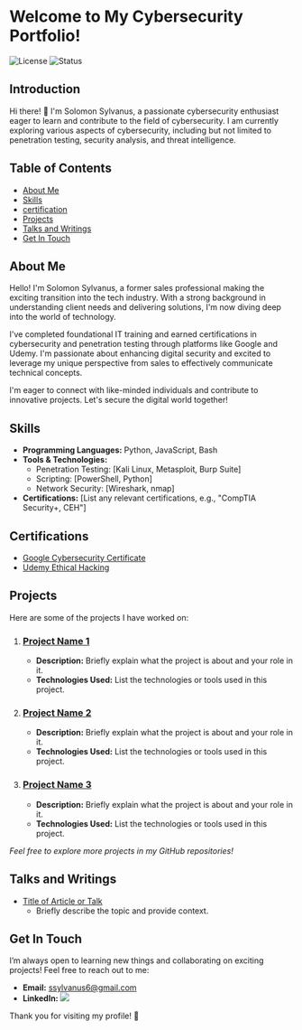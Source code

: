 # Welcome to My Cybersecurity Portfolio!  

![License](https://img.shields.io/badge/license-MIT-green) ![Status](https://img.shields.io/badge/status-active-brightgreen)  

## Introduction  

Hi there! 👋 I'm Solomon Sylvanus, a passionate cybersecurity enthusiast eager to learn and contribute to the field of cybersecurity. I am currently exploring various aspects of cybersecurity, including but not limited to penetration testing, security analysis, and threat intelligence.  

## Table of Contents  

- [About Me](#about-me)  
- [Skills](#skills)
- [certification](#certification)  
- [Projects](#projects)  
- [Talks and Writings](#talks-and-writings)  
- [Get In Touch](#get-in-touch)  

## About Me  

Hello! I'm Solomon Sylvanus, a former sales professional making the exciting transition into the tech industry. With a strong background in understanding client needs and delivering solutions, I'm now diving deep into the world of technology.  

I've completed foundational IT training and earned certifications in cybersecurity and penetration testing through platforms like Google and Udemy. I'm passionate about enhancing digital security and excited to leverage my unique perspective from sales to effectively communicate technical concepts.  

I'm eager to connect with like-minded individuals and contribute to innovative projects. Let's secure the digital world together!

## Skills  

- **Programming Languages:** Python, JavaScript, Bash  
- **Tools & Technologies:**   
  - Penetration Testing: [Kali Linux, Metasploit, Burp Suite]  
  - Scripting: [PowerShell, Python]  
  - Network Security: [Wireshark, nmap]  
- **Certifications:** [List any relevant certifications, e.g., "CompTIA Security+, CEH"]

## Certifications
- [Google Cybersecurity Certificate](https://www.coursera.org/account/accomplishments/professional-cert/G8D5XSGWK0UT)
- [Udemy Ethical Hacking](https://www.udemy.com/certificate/UC-286f719d-443c-4683-81f6-aee89a32f045/) 

## Projects  

Here are some of the projects I have worked on:  

1. ### [Project Name 1](link_to_your_project_1)  
   - **Description:** Briefly explain what the project is about and your role in it.  
   - **Technologies Used:** List the technologies or tools used in this project.  

2. ### [Project Name 2](link_to_your_project_2)  
   - **Description:** Briefly explain what the project is about and your role in it.  
   - **Technologies Used:** List the technologies or tools used in this project.  

3. ### [Project Name 3](link_to_your_project_3)  
   - **Description:** Briefly explain what the project is about and your role in it.  
   - **Technologies Used:** List the technologies or tools used in this project.  

*Feel free to explore more projects in my GitHub repositories!*  

## Talks and Writings  

- [Title of Article or Talk](link_to_your_article_or_talk)  
  - Briefly describe the topic and provide context.  

## Get In Touch  

I’m always open to learning new things and collaborating on exciting projects! Feel free to reach out to me:  

- **Email:** ssylvanus6@gmail.com
- **LinkedIn:** <a href="https://www.linkedin.com/in/solomon-sylvanus-55074364/"><img src="https://img.shields.io/badge/-LinkedIn-0072b1?&style=for-the-badge&logo=linkedin&logoColor=white" /></a>

Thank you for visiting my profile! 🚀
